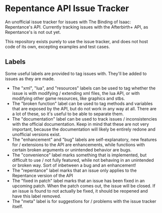 # Repentance API Issue Tracker
An unofficial issue tracker for issues with The Binding of Isaac: Repentance's API. Currently tracking issues with the Afterbirth+ API, as Repentance's is not out yet.

This repository exists purely to use the issue tracker, and does not host code of its own, excepting examples and test cases.

## Labels

Some useful labels are provided to tag issues with. They'll be added to issues as they are made.

* The "xml", "lua", and "resources" labels can be used to tag whether the issue is with modifying / extending xml files, the lua API, or with modifying other game resources, like graphics and stbs.
* The "broken function" label can be used to tag methods and variables that are exposed by the API, but do not work in any way at all. There are a lot of these, so it's useful to be able to separate them.
* The "documentation" label can be used to track issues / inconsistencies with the official documentation. Keep in mind that these are not very important, because the documentation will likely be entirely redone and unofficial versions exist.
* The "enhancement" and "bug" labels are self-explanatory, new features for / extensions to the API are enhancements, while functions with certain broken arguments or unintended behavior are bugs.
* The "convenience" label marks something that is implemented, but difficult to use / not fully featured, while not behaving in an unintended or broken way. Sort of inbetween a bug and an enhancement!
* The "repentance" label marks that an issue only applies to the Repentance version of the API
* The "fixed in patch" label marks that an issue has been fixed in an upcoming patch. When the patch comes out, the issue will be closed. If an issue is found to not actually be fixed, it should be reopened and have this label removed.
* The "meta" label is for suggestions for / problems with the issue tracker itself.
